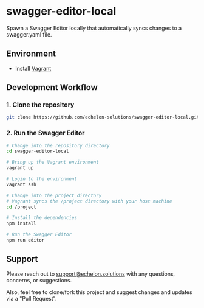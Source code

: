# swagger-editor-local

Spawn a Swagger Editor locally that automatically syncs changes to a swagger.yaml file.

## Environment

- Install [Vagrant](https://www.vagrantup.com/)

## Development Workflow

### 1. Clone the repository

```bash
git clone https://github.com/echelon-solutions/swagger-editor-local.git
```

### 2. Run the Swagger Editor

```bash
# Change into the repository directory
cd swagger-editor-local

# Bring up the Vagrant environment
vagrant up

# Login to the environment
vagrant ssh

# Change into the project directory
# Vagrant syncs the /project directory with your host machine
cd /project

# Install the dependencies
npm install

# Run the Swagger Editor
npm run editor
```

## Support

Please reach out to [support@echelon.solutions](mailto:support@echelon.solutions)
with any questions, concerns, or suggestions.

Also, feel free to clone/fork this project and suggest changes and
updates via a "Pull Request".
